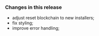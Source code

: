 ### Changes in this release

- adjust reset blockchain to new installers;
- fix styling;
- improve error handling;